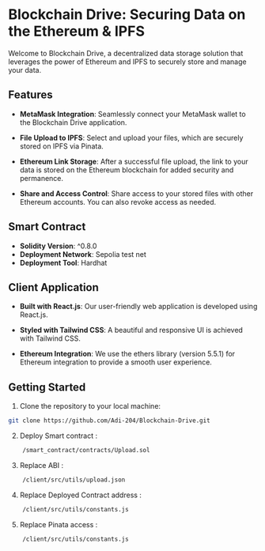 # Blockchain Drive: Securing Data on the Ethereum & IPFS

Welcome to Blockchain Drive, a decentralized data storage solution that leverages the power of Ethereum and IPFS to securely store and manage your data.

## Features

- **MetaMask Integration**: Seamlessly connect your MetaMask wallet to the Blockchain Drive application.

- **File Upload to IPFS**: Select and upload your files, which are securely stored on IPFS via Pinata.

- **Ethereum Link Storage**: After a successful file upload, the link to your data is stored on the Ethereum blockchain for added security and permanence.

- **Share and Access Control**: Share access to your stored files with other Ethereum accounts. You can also revoke access as needed.

## Smart Contract

- **Solidity Version**: ^0.8.0
- **Deployment Network**: Sepolia test net
- **Deployment Tool**: Hardhat

## Client Application

- **Built with React.js**: Our user-friendly web application is developed using React.js.

- **Styled with Tailwind CSS**: A beautiful and responsive UI is achieved with Tailwind CSS.

- **Ethereum Integration**: We use the ethers library (version 5.5.1) for Ethereum integration to provide a smooth user experience.

## Getting Started

1. Clone the repository to your local machine:

```bash
git clone https://github.com/Adi-204/Blockchain-Drive.git
```

2. Deploy Smart contract :

```bash
    /smart_contract/contracts/Upload.sol
```

3. Replace ABI :

```bash
    /client/src/utils/upload.json
```

4. Replace Deployed Contract address :

```bash
    /client/src/utils/constants.js
```

5. Replace Pinata access :

```bash
    /client/src/utils/constants.js
```
